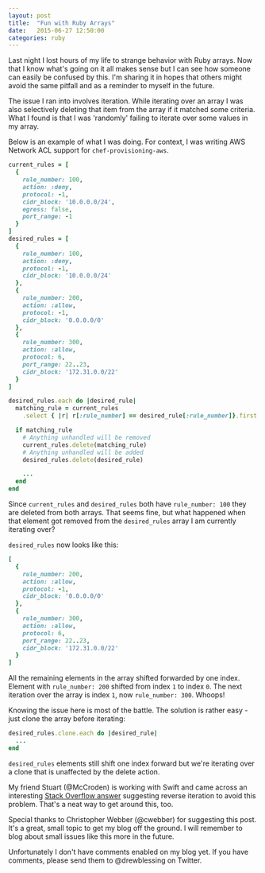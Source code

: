 ```yaml
---
layout: post
title:  "Fun with Ruby Arrays"
date:   2015-06-27 12:50:00
categories: ruby
---
```


Last night I lost hours of my life to strange behavior with Ruby arrays.
Now that I know what's going on it all makes sense but I can see how someone can easily be
confused by this. I'm sharing it in hopes that others might avoid the same pitfall
and as a reminder to myself in the future.

The issue I ran into involves iteration. While iterating over an array
I was also selectively deleting that item from the array if it matched some criteria. What I found
is that I was 'randomly' failing to iterate over some values in my array.

Below is an example of what I was doing. For context, I was writing AWS Network ACL support for
`chef-provisioning-aws`.

```ruby
current_rules = [
  {
    rule_number: 100,
    action: :deny,
    protocol: -1,
    cidr_block: '10.0.0.0/24',
    egress: false,
    port_range: -1
  }
]
desired_rules = [
  {
    rule_number: 100,
    action: :deny,
    protocol: -1,
    cidr_block: '10.0.0.0/24'
  },
  {
    rule_number: 200,
    action: :allow,
    protocol: -1,
    cidr_block: '0.0.0.0/0'
  },
  {
    rule_number: 300,
    action: :allow,
    protocol: 6,
    port_range: 22..23,
    cidr_block: '172.31.0.0/22'
  }
]

desired_rules.each do |desired_rule|
  matching_rule = current_rules
    .select { |r| r[:rule_number] == desired_rule[:rule_number]}.first

  if matching_rule
    # Anything unhandled will be removed
    current_rules.delete(matching_rule)
    # Anything unhandled will be added
    desired_rules.delete(desired_rule)

    ...
  end
end
```

Since `current_rules` and `desired_rules` both have `rule_number: 100` they are deleted from both arrays.
That seems fine, but what happened when that element got removed from the `desired_rules` array I am currently
iterating over?

`desired_rules` now looks like this:

```ruby
[
  {
    rule_number: 200,
    action: :allow,
    protocol: -1,
    cidr_block: '0.0.0.0/0'
  },
  {
    rule_number: 300,
    action: :allow,
    protocol: 6,
    port_range: 22..23,
    cidr_block: '172.31.0.0/22'
  }
]
```

All the remaining elements in the array shifted forwarded by one index. Element with
`rule_number: 200` shifted from index `1` to index `0`. The next iteration over the array is index `1`, now
`rule_number: 300`. Whoops!

Knowing the issue here is most of the battle. The solution is rather easy - just clone the array before iterating:

```ruby
desired_rules.clone.each do |desired_rule|
  ...
end
```

`desired_rules` elements still shift one index forward but we're iterating over a clone that is unaffected by the
delete action.

My friend Stuart (@McCroden) is working with Swift and came across an interesting
[Stack Overflow answer](http://stackoverflow.com/questions/25699987/selectively-remove-and-delete-objects-from-a-nsmutablearray-in-swift)
suggesting reverse iteration to avoid this problem. That's a neat way to get around this, too.

Special thanks to Christopher Webber (@cwebber) for suggesting this post. It's a great, small topic to get my blog
off the ground. I will remember to blog about small issues like this more in the future.

Unfortunately I don't have comments enabled on my blog yet. If you have comments, please send them to @drewblessing
on Twitter.
